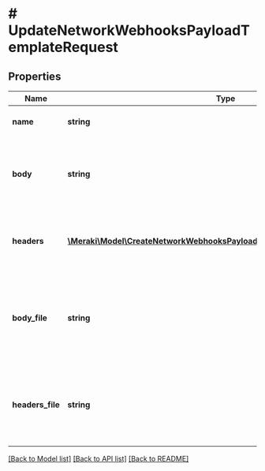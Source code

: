# # UpdateNetworkWebhooksPayloadTemplateRequest

## Properties

Name | Type | Description | Notes
------------ | ------------- | ------------- | -------------
**name** | **string** | The name of the template | [optional]
**body** | **string** | The liquid template used for the body of the webhook message. | [optional]
**headers** | [**\Meraki\Model\CreateNetworkWebhooksPayloadTemplateRequestHeadersInner[]**](CreateNetworkWebhooksPayloadTemplateRequestHeadersInner.md) | The liquid template used with the webhook headers. | [optional]
**body_file** | **string** | A file containing liquid template used for the body of the webhook message. | [optional]
**headers_file** | **string** | A file containing the liquid template used with the webhook headers. | [optional]

[[Back to Model list]](../../README.md#models) [[Back to API list]](../../README.md#endpoints) [[Back to README]](../../README.md)
